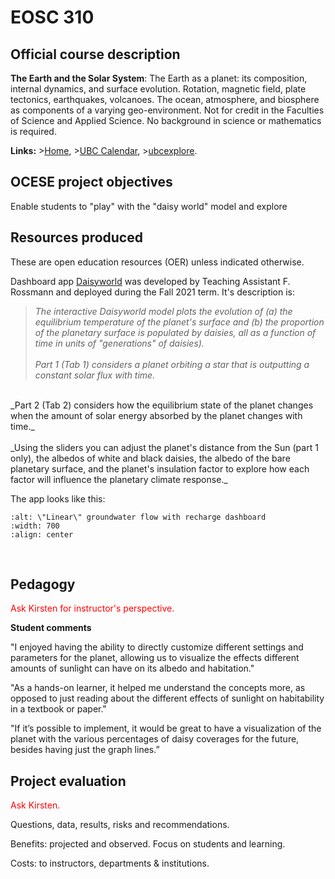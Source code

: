 # EOSC 310

## Official course description

**The Earth and the Solar System**: The Earth as a planet: its composition, internal dynamics, and surface evolution. Rotation, magnetic field, plate tectonics, earthquakes, volcanoes. The ocean, atmosphere, and biosphere as components of a varying geo-environment. Not for credit in the Faculties of Science and Applied Science. No background in science or mathematics is required.

**Links:**
\>[Home](https://www.eoas.ubc.ca/academics/courses/eosc310),
\>[UBC Calendar](https://courses.students.ubc.ca/cs/courseschedule?pname=subjarea&tname=subj-course&dept=EOSC&course=310),
\>[ubcexplore](https://ubcexplorer.io/course/EOSC/310).

## OCESE project objectives

Enable students to "play" with the "daisy world" model and explore 

## Resources produced

These are open education resources (OER) unless indicated otherwise.

Dashboard app [Daisyworld](dashboards.md) was developed by Teaching Assistant F. Rossmann and deployed during the Fall 2021 term. It's description is:

> _The interactive Daisyworld model plots the evolution of (a) the equilibrium temperature of the planet's surface and (b) the proportion of the planetary surface is populated by daisies, all as a function of time in units of "generations" of daisies)._
<br><br>
_Part 1 (Tab 1) considers a planet orbiting a star that is outputting a constant solar flux with time._
<br>
_Part 2 (Tab 2) considers how the equilibrium state of the planet changes when the amount of solar energy absorbed by the planet changes with time._
<br><br>
_Using the sliders you can adjust the planet's distance from the Sun (part 1 only), the albedos of white and black daisies, the albedo of the bare planetary surface, and the planet's insulation factor to explore how each factor will influence the planetary climate response._

The app looks like this:

```{image} images/daisyworld-app.png
:alt: \"Linear\" groundwater flow with recharge dashboard
:width: 700
:align: center
```
<br>

## Pedagogy

<span style="color:red">Ask Kirsten for instructor's perspective.</span>

**Student comments**

"I enjoyed having the ability to directly customize different settings and parameters for the planet, allowing us to visualize the effects different amounts of sunlight can have on its albedo and habitation."

"As a hands-on learner, it helped me understand the concepts more, as opposed to just reading about the different effects of sunlight on habitability in a textbook or paper."

"If it’s possible to implement, it would be great to have a visualization of the planet with the various percentages of daisy coverages for the future, besides having just the graph lines.”

## Project evaluation

<span style="color:red">Ask Kirsten.</span>

Questions, data, results, risks and recommendations.

Benefits: projected and observed. Focus on students and learning.

Costs: to instructors, departments & institutions.